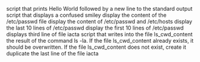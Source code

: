 script that prints Hello World followed by a new line to the standard output
script that displays a confused smiley
display the content of the /etc/passwd file
display the content of /etc/passwd and /etc/hosts
display the last 10 lines of /etc/passwd
display the first 10 lines of /etc/passwd
displays third line of file iacta
script that writes into the file ls_cwd_content the result of the command ls -la. If the file ls_cwd_content already exists, it should be overwritten. If the file ls_cwd_content does not exist, create it
duplicate the last line of the file iacta
